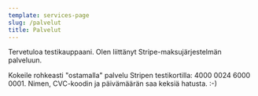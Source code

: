 ```yaml
---
template: services-page
slug: /palvelut
title: Palvelut
---
```

Tervetuloa testikauppaani. Olen liittänyt Stripe-maksujärjestelmän palveluun.

Kokeile rohkeasti "ostamalla" palvelu Stripen testikortilla: 4000 0024 6000 0001. Nimen, CVC-koodin ja päivämäärän saa keksiä hatusta. :-)
